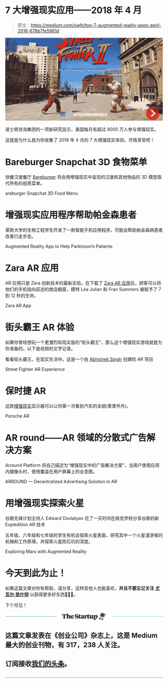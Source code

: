 # 7 大增强现实应用——2018 年 4 月

> 原文：<https://medium.com/swlh/top-7-augmented-reality-apps-april-2018-678b7fe5961d>

![](img/baf6a8d824e8e086710c9ebb6ed12eaa.png)

波士顿咨询集团的一项新研究显示，美国每月有超过 8000 万人参与增强现实。

这就是为什么我为你收集了 2018 年 4 月的 7 大增强现实体验。尽情享受吧！

# Bareburger Snapchat 3D 食物菜单

快餐汉堡餐厅 [Bareburger](https://www.bareburger.com/) 将会用增强现实中呈现的汉堡和其他物品的 3D 模型取代所有的纸质菜单。

areburger Snapchat 3D Food Menu

# 增强现实应用程序帮助帕金森患者

莱斯大学的生物工程学生开发了一款智能手机应用程序，可能会帮助帕金森病患者改善行走步态。

Augmented Reality App to Help Parkinson’s Patients

# Zara AR 应用

AR 应用只是 Zara 创新技术的最新实验。在下载了 [Zara AR 应用](https://itunes.apple.com/us/app/zara-ar/id1366154100?mt=8)后，顾客可以将他们的手机指向前述的商店橱窗，模特 Léa Julian 和 Fran Summers 被赋予了 7 到 12 秒的生命。

Zara AR App

# 街头霸王 AR 体验

如果你曾经想玩一个更激烈和现实版的“街头霸王”，那么这个增强现实游戏就是为你准备的。以下是视频的文字记录。

看看街头霸王。在现实生活中。这是一个由 [Abhishek Singh](http://shek.it/) 创建的 AR 项目

Street Fighter AR Experience

# 保时捷 AR

这款[增强现实](https://insideevs.com/supersized-augmented-reality-tesla-model-3-video/)显示器可以让你第一次看到汽车的全貌(里里外外)。

Porsche AR

# AR round——AR 领域的分散式广告解决方案

Arround Platform 将自己描述为“增强现实中的广告解决方案”，当用户使用应用内摄像头时，使用覆盖在用户屏幕上的全息图。

ARROUND — Decentralized Advertising Solution in AR

# 用增强现实探索火星

谷歌先锋计划主持人 Edward Dovlatyan 花了一天时间在佩克学校分享谷歌的新 Expledition AR 技术

五年级、六年级和七年级的学生有机会探索火星表面，研究其中一个火星漫游者的机械和工作原理，并探索火星陨石坑的深度。

Exploring Mars with Augmented Reality

# 今天到此为止！

如果这篇文章对你有帮助，请分享，这样其他人也能喜欢，**并且不要忘记关注** [**尤瓦尔·凯什彻**](https://medium.com/u/9e16c0b9e56f?source=post_page-----678b7fe5961d--------------------------------) 以获得更多好东西👏👏👏。

下个月见！

[![](img/308a8d84fb9b2fab43d66c117fcc4bb4.png)](https://medium.com/swlh)

## 这篇文章发表在《创业公司》杂志上，这是 Medium 最大的创业刊物，有 317，238 人关注。

## 订阅接收[我们的头条](http://growthsupply.com/the-startup-newsletter/)。

[![](img/b0164736ea17a63403e660de5dedf91a.png)](https://medium.com/swlh)